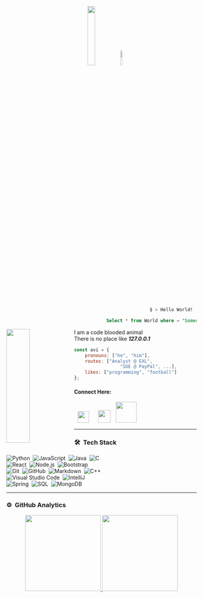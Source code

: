 <p align="center"> 
<img src="https://github.com/avinal/avinal/blob/main/images/butterfly.gif" width=20%> <img src="https://github.com/avinal/avinal/blob/main/images/dog.gif" width=10% />  
</p>

 ```bash
                                                      $ > Hello World!
 ```
 ```sql
                                      Select * from World where = "Someone" like "%You%"
 ```
 
<img align="left" src="https://i.pinimg.com/originals/79/04/42/7904424933cc535b666f2de669973530.gif" width="35%" height="300px">I am a code blooded animal <br> There is no place like <b><i>127.0.0.1</i></b><br> 
<!-- Select <i>*</i> from World Where = "<i>Someone</i>" Like "%<i>You</i>%" -->
 
<!--  <img width="35%" src="https://media.giphy.com/media/MC6eSuC3yypCU/giphy.gif" /> -->
```javascript
const avi = {
    pronouns: ["he", "him"],
    routes: ["Analyst @ EXL", 
                 "SDE @ PayPal", ...],
    likes: ["programming", "football"]
};
```

 #### Connect Here: 
 <a href="https://linkedin.com/in/4vk" target="blank"><img src = "https://cdn-icons-png.flaticon.com/512/174/174857.png" width="30px" hspace="10px" /></a> <a href="https://www.hackthebox.eu/profile/470218" target="_blank"><img src="https://yt3.ggpht.com/ytc/AKedOLRNscQU9ZqS-WvVLX1y47YiTCzTa6WqSJRt6GDVoQ=s900-c-k-c0x00ffffff-no-rj" width="33px" hspace="10px"/></a> <a href="https://tryhackme.com/p/4vkn3w" target="_blank"><img src="https://assets.tryhackme.com/img/THMlogo.png" width="55px" /></a>
<br>

---

### 🛠 &nbsp;Tech Stack

![Python](https://img.shields.io/badge/-Python-05122A?style=flat&logo=python)&nbsp;
![JavaScript](https://img.shields.io/badge/-JavaScript-05122A?style=flat&logo=javascript)&nbsp;
![Java](https://img.shields.io/badge/-Java-05122A?style=flat&logo=Java&logoColor=FFA518)&nbsp;
![C](https://img.shields.io/badge/-C-05122A?style=flat&logo=C&logoColor=A8B9CC)\
![React](https://img.shields.io/badge/-React-05122A?style=flat&logo=react)&nbsp;
![Node.js](https://img.shields.io/badge/-Node%20JS-05122A?style=flat&logo=node.js)&nbsp;
![Bootstrap](https://img.shields.io/badge/-Bootstrap-05122A?style=flat&logo=bootstrap&logoColor=563D7C)\
![Git](https://img.shields.io/badge/-Git-05122A?style=flat&logo=git)&nbsp;
![GitHub](https://img.shields.io/badge/-GitHub-05122A?style=flat&logo=github)&nbsp;
![Markdown](https://img.shields.io/badge/-Markdown-05122A?style=flat&logo=markdown)&nbsp;
![C++](https://img.shields.io/badge/-C++-05122A?style=flat&logo=C%2B%2B&logoColor=00599C)\
![Visual Studio Code](https://img.shields.io/badge/-Visual%20Studio%20Code-05122A?style=flat&logo=visual-studio-code&logoColor=007ACC)&nbsp;
![IntelliJ](https://img.shields.io/badge/-Intelli%20J-05122A?style=flat&logo=intellij-idea)\
![Spring](https://img.shields.io/badge/-Spring-05122A?style=flat&logo=spring&logoColor=green)&nbsp;
![SQL](https://img.shields.io/badge/-MySql-05122A?style=flat&logo=mysql&logoColor=light-blue)&nbsp;
![MongoDB](https://img.shields.io/badge/-MongoDB-05122A?style=flat&logo=MongoDB&logoColor=green)

---

### ⚙️ &nbsp;GitHub Analytics

<p align="center">
<a href="https://github.com/Avinash997">
  <img height="200em" src="https://github-readme-stats-eight-theta.vercel.app/api?username=Avinash997&show_icons=true&theme=algolia&include_all_commits=true&count_private=true"/>
  <img height="200em" src="https://github-readme-stats-eight-theta.vercel.app/api/top-langs/?username=Avinash997&layout=compact&langs_count=10&theme=algolia"/>
</a>
</p>
